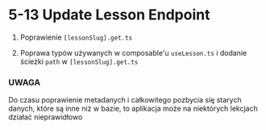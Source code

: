 # 5-13 Update Lesson Endpoint

1. Poprawienie `[lessonSlug].get.ts`

2. Poprawa typów używanych w composable'u `useLesson.ts` i dodanie ścieżki `path` w `[lessonSlug].get.ts`

### UWAGA
Do czasu poprawienie metadanych i całkowitego pozbycia się starych danych, które są inne niż w bazie, to aplikacja może na niektórych lekcjach działać nieprawidłowo
